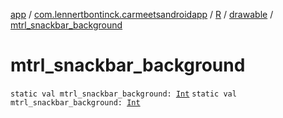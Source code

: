 [app](../../../index.md) / [com.lennertbontinck.carmeetsandroidapp](../../index.md) / [R](../index.md) / [drawable](index.md) / [mtrl_snackbar_background](./mtrl_snackbar_background.md)

# mtrl_snackbar_background

`static val mtrl_snackbar_background: `[`Int`](https://kotlinlang.org/api/latest/jvm/stdlib/kotlin/-int/index.html)
`static val mtrl_snackbar_background: `[`Int`](https://kotlinlang.org/api/latest/jvm/stdlib/kotlin/-int/index.html)
